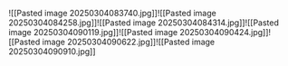 ![[Pasted image 20250304083740.jpg]]![[Pasted image 20250304084258.jpg]]![[Pasted image 20250304084314.jpg]]![[Pasted image 20250304090119.jpg]]![[Pasted image 20250304090424.jpg]]![[Pasted image 20250304090622.jpg]]![[Pasted image 20250304090910.jpg]]